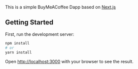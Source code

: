 This is a simple BuyMeACoffee Dapp based on [Next.js](https://nextjs.org/)

## Getting Started

First, run the development server:

```bash
npm install
# or
yarn install
```

Open [http://localhost:3000](http://localhost:3000) with your browser to see the result.
